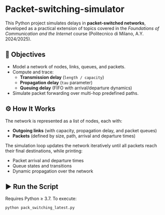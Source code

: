 # Packet-switching-simulator

This Python project simulates delays in **packet-switched networks**, developed as a practical extension of topics covered in the *Foundations of Communication and the Internet* course (Politecnico di Milano, A.Y. 2024/2025).

## 🧠 Objectives

- Model a network of nodes, links, queues, and packets.
- Compute and trace:
  - **Transmission delay** (`length / capacity`)
  - **Propagation delay** (`tau` parameter)
  - **Queuing delay** (FIFO with arrival/departure dynamics)
- Simulate packet forwarding over multi-hop predefined paths.

## ⚙️ How It Works

The network is represented as a list of nodes, each with:
- **Outgoing links** (with capacity, propagation delay, and packet queues)
- **Packets** (defined by size, path, arrival and departure times)

The simulation loop updates the network iteratively until all packets reach their final destinations, while printing:
- Packet arrival and departure times
- Queue states and transitions
- Dynamic propagation over the network

## ▶️ Run the Script

Requires Python ≥ 3.7. To execute:

```bash
python pack_switching_latest.py
